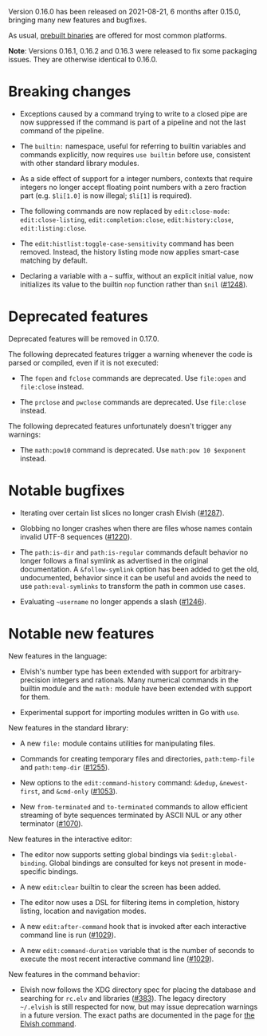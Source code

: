 Version 0.16.0 has been released on 2021-08-21, 6 months after 0.15.0, bringing
many new features and bugfixes.

As usual, [prebuilt binaries](https://elv.sh/get) are offered for most common
platforms.

**Note**: Versions 0.16.1, 0.16.2 and 0.16.3 were released to fix some packaging
issues. They are otherwise identical to 0.16.0.

# Breaking changes

-   Exceptions caused by a command trying to write to a closed pipe are now
    suppressed if the command is part of a pipeline and not the last command of
    the pipeline.

-   The `builtin:` namespace, useful for referring to builtin variables and
    commands explicitly, now requires `use builtin` before use, consistent with
    other standard library modules.

-   As a side effect of support for a integer numbers, contexts that require
    integers no longer accept floating point numbers with a zero fraction part
    (e.g. `$li[1.0]` is now illegal; `$li[1]` is required).

-   The following commands are now replaced by `edit:close-mode`:
    `edit:close-listing`, `edit:completion:close`, `edit:history:close`,
    `edit:listing:close`.

-   The `edit:histlist:toggle-case-sensitivity` command has been removed.
    Instead, the history listing mode now applies smart-case matching by
    default.

-   Declaring a variable with a `~` suffix, without an explicit initial value,
    now initializes its value to the builtin `nop` function rather than `$nil`
    ([#1248](https://b.elv.sh/1248)).

# Deprecated features

Deprecated features will be removed in 0.17.0.

The following deprecated features trigger a warning whenever the code is parsed
or compiled, even if it is not executed:

-   The `fopen` and `fclose` commands are deprecated. Use `file:open` and
    `file:close` instead.

-   The `prclose` and `pwclose` commands are deprecated. Use `file:close`
    instead.

The following deprecated features unfortunately doesn't trigger any warnings:

-   The `math:pow10` command is deprecated. Use `math:pow 10 $exponent` instead.

# Notable bugfixes

-   Iterating over certain list slices no longer crash Elvish
    ([#1287](https://b.elv.sh/1287)).

-   Globbing no longer crashes when there are files whose names contain invalid
    UTF-8 sequences ([#1220](https://b.elv.sh/1220)).

-   The `path:is-dir` and `path:is-regular` commands default behavior no longer
    follows a final symlink as advertised in the original documentation. A
    `&follow-symlink` option has been added to get the old, undocumented,
    behavior since it can be useful and avoids the need to use
    `path:eval-symlinks` to transform the path in common use cases.

*   Evaluating `~username` no longer appends a slash
    ([#1246](https://b.elv.sh/1246)).

# Notable new features

New features in the language:

-   Elvish's number type has been extended with support for arbitrary-precision
    integers and rationals. Many numerical commands in the builtin module and
    the `math:` module have been extended with support for them.

-   Experimental support for importing modules written in Go with `use`.

New features in the standard library:

-   A new `file:` module contains utilities for manipulating files.

-   Commands for creating temporary files and directories, `path:temp-file` and
    `path:temp-dir` ([#1255](https://b.elv.sh/1255)).

-   New options to the `edit:command-history` command: `&dedup`,
    `&newest-first`, and `&cmd-only` ([#1053](https://b.elv.sh/1053)).

-   New `from-terminated` and `to-terminated` commands to allow efficient
    streaming of byte sequences terminated by ASCII NUL or any other terminator
    ([#1070](https://b.elv.sh/1070)).

New features in the interactive editor:

-   The editor now supports setting global bindings via `$edit:global-binding`.
    Global bindings are consulted for keys not present in mode-specific
    bindings.

-   A new `edit:clear` builtin to clear the screen has been added.

-   The editor now uses a DSL for filtering items in completion, history
    listing, location and navigation modes.

-   A new `edit:after-command` hook that is invoked after each interactive
    command line is run ([#1029](https://b.elv.sh/1029)).

-   A new `edit:command-duration` variable that is the number of seconds to
    execute the most recent interactive command line
    ([#1029](https://b.elv.sh/1029)).

New features in the command behavior:

-   Elvish now follows the XDG directory spec for placing the database and
    searching for `rc.elv` and libraries ([#383](https://b.elv.sh/383)). The
    legacy directory `~/.elvish` is still respected for now, but may issue
    deprecation warnings in a future version. The exact paths are documented in
    the page for [the Elvish command](https://elv.sh/ref/command.html).
